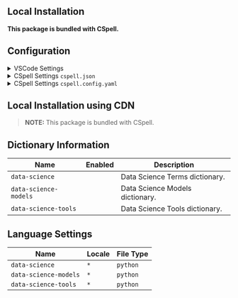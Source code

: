 ## Local Installation

**This package is bundled with CSpell.**

## Configuration

<details>
<summary>VSCode Settings</summary>

Add the following to your VSCode settings:

**`.vscode/settings.json`**

```jsonc
{
  "cSpell.dictionaries": ["data-science", "data-science-models", "data-science-tools"],
}
```

</details>

<details>
<summary>CSpell Settings <code>cspell.json</code></summary>

**`cspell.json`**

```jsonc
{
  "dictionaries": ["data-science", "data-science-models", "data-science-tools"],
}
```

</details>

<details>
<summary>CSpell Settings <code>cspell.config.yaml</code></summary>

**`cspell.config.yaml`**

```yaml
dictionaries:
  - data-science
  - data-science-models
  - data-science-tools
```

</details>

## Local Installation using CDN

> **NOTE:** This package is bundled with CSpell.

## Dictionary Information

| Name                  | Enabled | Description                     |
| --------------------- | ------- | ------------------------------- |
| `data-science`        |         | Data Science Terms dictionary.  |
| `data-science-models` |         | Data Science Models dictionary. |
| `data-science-tools`  |         | Data Science Tools dictionary.  |

## Language Settings

| Name                  | Locale | File Type |
| --------------------- | ------ | --------- |
| `data-science`        | `*`    | `python`  |
| `data-science-models` | `*`    | `python`  |
| `data-science-tools`  | `*`    | `python`  |
